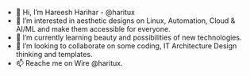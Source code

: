 - 👋 Hi, I’m Hareesh Harihar - @haritux
- 👀 I’m interested in aesthetic designs on Linux, Automation, Cloud & AI/ML and make them accessible for everyone.
- 🌱 I’m currently learning beauty and possibilities of new technologies.
- 💞️ I’m looking to collaborate on some coding, IT Architecture Design thinking and templates.
- 📫 Reache me on Wire @haritux.

<!---
haritux/haritux is a ✨ special ✨ repository because its `README.md` (this file) appears on your GitHub profile.
You can click the Preview link to take a look at your changes.
--->
